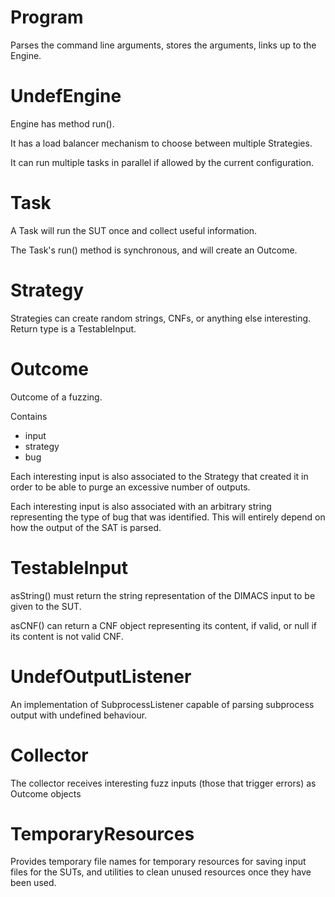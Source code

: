 # Program

Parses the command line arguments, stores the arguments, links up to the Engine.

# UndefEngine

Engine has method run().

It has a load balancer mechanism to choose between multiple Strategies.

It can run multiple tasks in parallel if allowed by the current configuration.

# Task

A Task will run the SUT once and collect useful information.

The Task's run() method is synchronous, and will create an Outcome.

# Strategy

Strategies can create random strings, CNFs, or anything else interesting. Return type is a TestableInput.

# Outcome

Outcome of a fuzzing.

Contains

* input
* strategy
* bug

Each interesting input is also associated to the Strategy that created it in order to be able to purge an excessive number of outputs.

Each interesting input is also associated with an arbitrary string representing the type of bug that was identified. This will entirely depend on how the output of the SAT is parsed.

# TestableInput

asString() must return the string representation of the DIMACS input to be given to the SUT.

asCNF() can return a CNF object representing its content, if valid, or null if its content is not valid CNF.

# UndefOutputListener

An implementation of SubprocessListener capable of parsing subprocess output with undefined behaviour.

# Collector

The collector receives interesting fuzz inputs (those that trigger errors) as Outcome objects

# TemporaryResources

Provides temporary file names for temporary resources for saving input files for the SUTs, and utilities to clean unused resources once they have been used.